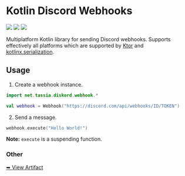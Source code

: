 # Kotlin Discord Webhooks

![](https://img.shields.io/github/license/talemke/diskord-webhooks?label=License)
![](https://img.shields.io/github/v/release/talemke/diskord-webhooks?label=Stable)
![](https://img.shields.io/github/v/release/talemke/diskord-webhooks?label=Preview&include_prereleases)

Multiplatform Kotlin library for sending Discord webhooks. Supports effectively all platforms
which are supported by [Ktor](https://github.com/ktorio/ktor) and
[kotlinx.serialization](https://github.com/Kotlin/kotlinx.serialization).





## Usage

1. Create a webhook instance.

```kotlin
import net.tassia.diskord.webhook.*

val webhook = Webhook("https://discord.com/api/webhooks/ID/TOKEN")
```

2. Send a message.

```kotlin
webhook.execute("Hello World!")
```

**Note:** `execute` is a suspending function.

### Other

[➥ View Artifact](https://nexus.tassia.net/#browse/browse:maven-public:net/tassia/diskord-webhooks/1.0.0)
